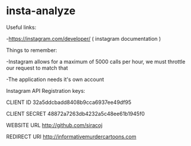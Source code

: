 # insta-analyze


Useful links:

-https://instagram.com/developer/ ( instagram documentation )


Things to remember:

-Instagram allows for a maximum of 5000 calls per hour, we must throttle our request to match that

-The application needs it's own account


Instagram API Registration keys:


CLIENT ID	32a5ddcbadd8408b9cca6937ee49df95

CLIENT SECRET	48872a7263db4232a5c48ee61b1945f0

WEBSITE URL	http://github.com/siracoj

REDIRECT URI	http://informativemurdercartoons.com
